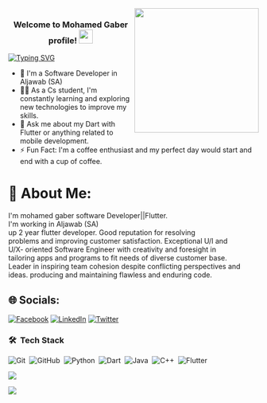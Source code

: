 <img width="250" align="right" src="https://media.tenor.com/G69XvhZj1wMAAAAC/code-encoding.gif">
<h3 align="center">
  Welcome to Mohamed Gaber profile!
  <img src="https://media.giphy.com/media/hvRJCLFzcasrR4ia7z/giphy.gif" width="28">
</h3>
<a
   href="https://git.io/typing-svg"><img src="https://readme-typing-svg.herokuapp.com?font=Fira+Code&pause=1000&width=435&lines=Software+Delevoper+%7C%7CFlutter+%26%26+Dart" alt="Typing SVG" /></a>

- 🏢 I'm a Software Developer in Aljawab (SA)
- 👨‍💻 As a Cs student, I'm constantly learning and exploring new technologies to improve my skills.
- 💬 Ask me about my Dart with Flutter or anything related to mobile development.
- ⚡ Fun Fact: I'm a coffee enthusiast and my perfect day would start and end with a cup of coffee.

# 💫 About Me:
I'm mohamed gaber software Developer||Flutter.<br>I'm  working in Aljawab (SA)<br>up 2 year flutter developer. Good reputation for resolving<br>problems and improving customer satisfaction. Exceptional U/I and<br>U/X- oriented Software Engineer with creativity and foresight in<br>tailoring apps and programs to fit needs of diverse customer base.<br>Leader in inspiring team cohesion despite conflicting perspectives and<br>ideas. producing and maintaining flawless and enduring code.


## 🌐 Socials:
[![Facebook](https://img.shields.io/badge/Facebook-%231877F2.svg?logo=Facebook&logoColor=white)](https://facebook.com/mohamedgaberyoussef1996) 
[![LinkedIn](https://img.shields.io/badge/LinkedIn-%230077B5.svg?logo=linkedin&logoColor=white)](https://linkedin.com/in/aldob-mohamed96)
[![Twitter](https://img.shields.io/badge/Twitter-%231DA1F2.svg?logo=Twitter&logoColor=white)](https://twitter.com/aldob_mohamed96) 



### 🛠 &nbsp;Tech Stack

![Git](https://img.shields.io/badge/-Git-05122A?style=flat&logo=git)&nbsp;
![GitHub](https://img.shields.io/badge/-GitHub-05122A?style=flat&logo=github)&nbsp;
![Python](https://img.shields.io/badge/-Python-05122A?style=flat&logo=python)&nbsp;
![Dart](https://img.shields.io/badge/-Dart-05122A?style=flat&logo=Dart)&nbsp;
![Java](https://img.shields.io/badge/-Java-05122A?style=flat&logo=Java)&nbsp;
![C++](https://img.shields.io/badge/-C++-05122A?style=flat&logo=C++)&nbsp;
![Flutter](https://img.shields.io/badge/-Flutter%20-05122A?style=flat&logo=Flutter)&nbsp;









![](https://github-profile-trophy.vercel.app/?username=aldob-mohamed96&theme=radical&no-frame=true&no-bg=false&margin-w=4)





![](https://github-contributor-stats.vercel.app/api?username=aldob-mohamed96&limit=5&theme=dark&combine_all_yearly_contributions=true)








